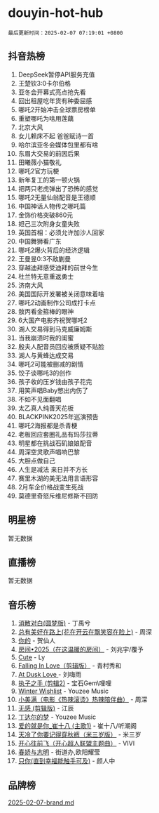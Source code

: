 # douyin-hot-hub

`最后更新时间：2025-02-07 07:19:01 +0800`

## 抖音热榜

1. DeepSeek暂停API服务充值
1. 王楚钦3:0卡尔伯格
1. 亚冬会开幕式亮点抢先看
1. 回出租屋吃年货有种委屈感
1. 哪吒2开始冲击全球票房榜单
1. 重塑哪吒为啥用莲藕
1. 北京大风
1. 女儿赖床不起 爸爸赋诗一首
1. 哈尔滨亚冬会媒体包里都有啥
1. 东眉大交易的前因后果
1. 田曦薇小猫敬礼
1. 哪吒2官方玩梗
1. 新年复工的第一顿火锅
1. 把两只老虎弹出了恐怖的感觉
1. 哪吒2无量仙翁配音是王德顺
1. 中国神话人物传之哪吒篇
1. 金饰价格突破860元
1. 妲己三次附身女童失败
1. 英国首相：必须允许加沙人回家
1. 中国舞狮看广东
1. 哪吒2爆火背后的经济逻辑
1. 王曼昱0:3不敌蒯曼
1. 穿越迪拜感受迪拜的前世今生
1. 杜兰特无意重返勇士
1. 济南大风
1. 美国国际开发署被关闭意味着啥
1. 哪吒2动画制作公司成打卡点
1. 敖丙看金箍棒的眼神
1. 6大国产电影齐祝贺哪吒2
1. 湖人交易得到马克威廉姆斯
1. 当我崩溃时我的闺蜜
1. 殷夫人配音员回应被质疑不贴脸
1. 湖人与黄蜂达成交易
1. 哪吒2可能被删减的剧情
1. 饺子谈哪吒3的创作
1. 孩子收的压岁钱由孩子花完
1. 用笑声唱Baby憋出内伤了
1. 不如不见面翻唱
1. 太乙真人纯善天花板
1. BLACKPINK2025年巡演预告
1. 哪吒2海报都是杀青梗
1. 老板回应套圈礼品有玛莎拉蒂
1. 明星都在挑战石矶娘娘配音
1. 周深空灵歌声唱响巴黎
1. 大胆点做自己
1. 人生是减法 来日并不方长
1. 赛里木湖的美无法用言语形容
1. 2月车企价格战变生死战
1. 莫德里奇怒斥维尼修斯不回防

## 明星榜

暂无数据

## 直播榜

暂无数据

## 音乐榜

1. [消散对白(圆梦版)](https://sf3-cdn-tos.douyinstatic.com/obj/tos-cn-ve-2774/og4jB5I5IizzoZVAAAzWgBMAsMDWoArfwBOiFs) - 丁禹兮
1. [总有美好在路上(花在开云在飘笑容在脸上)](https://sf5-hl-cdn-tos.douyinstatic.com/obj/tos-cn-ve-2774/oU5u7NwtfBIvaNhoQBszOvAlRiAoiWAVVyBMq4) - 周深
1. [你的](https://sf6-cdn-tos.douyinstatic.com/obj/tos-cn-ve-2774/oYuIeKf42jB7sEV6B2upMdpYAgfrQWj0FeRegh) - 贺仙人
1. [房间•2025（在这温暖的房间）](https://sf5-hl-cdn-tos.douyinstatic.com/obj/tos-cn-ve-2774/oMzJcnT8BgIetASeBfwfEeBQVNfACiCifhfZP7g) - 刘兆宇/覆予
1. [Cute](https://sf5-hl-cdn-tos.douyinstatic.com/obj/tos-cn-ve-2774/o4IbIzHWKAAB4wsS5qMBRiiAlEBGTpQRNfFvuo) - Ly
1. [Falling In Love（剪辑版）](https://sf5-hl-cdn-tos.douyinstatic.com/obj/tos-cn-ve-2774/o8ajpA8zzgBPahbBIO8AcKGBLJezFCRd1wfP9f) - 青村秀和
1. [ At Dusk  Love ](https://sf5-hl-cdn-tos.douyinstatic.com/obj/tos-cn-ve-2774/o8CrpCf5CaYgI4ZrtQgMQAFEfuGqNnRSDQAPBc) - 刘嗨雨
1. [执子之手 (剪辑2)](https://sf3-cdn-tos.douyinstatic.com/obj/tos-cn-ve-2774/oUoZLQjCc31XzqsBnBQUNgeKtYPBcgbFDwtfcu) - 宝石Gem\哩哩
1. [Winter Wishlist](https://sf5-hl-cdn-tos.douyinstatic.com/obj/tos-cn-ve-2774/oIIgUOeamCFCVAzxN6MFRLIBlLGpUqQxeeHrLE) - Youzee Music
1. [小美满（电影《热辣滚烫》热辣陪伴曲）](https://sf5-hl-cdn-tos.douyinstatic.com/obj/tos-cn-ve-2774/o0GAn2lSgfZIDUgtevCGDQYnFg4CwnrBaxbTZL) - 周深
1. [无感 (剪辑版)](https://sf6-cdn-tos.douyinstatic.com/obj/tos-cn-ve-2774/o0eIsUzJBDlQaQFC5OFlgbMEZC1TFYBftOBn6p) - 江辰
1. [丁达尔的梦](https://sf5-hl-cdn-tos.douyinstatic.com/obj/tos-cn-ve-2774/oMU3WirUZBVQkAC9ccG5P2IQirziZM2RTInUY) - Youzee Music
1. [爱的就是你_崔十八 (主歌1)](https://sf5-hl-cdn-tos.douyinstatic.com/obj/tos-cn-ve-2774/oI5BO5DhFZ6UTcNCnZaOCBLtZ7WIMQGfgnXf5E) - 崔十八/听潮阁
1. [天冷了你要记得穿秋裤（米三岁版）](https://sf5-hl-cdn-tos.douyinstatic.com/obj/tos-cn-ve-2774/oQlIwVIDWiZ6BQilAorS7MA0AgCkQDvcZAdm1) - 米三岁
1. [开心往前飞（开心超人联盟主题曲）](https://sf5-hl-cdn-tos.douyinstatic.com/obj/tos-cn-ve-2774/9d8fb7c82cf1421fb93a9fe925275e0a) - VIVI
1. [春娇与志明](https://sf3-cdn-tos.douyinstatic.com/obj/tos-cn-ve-2774/e530d8fceb7044b39707d7f9ff54add1) - 街道办,欧阳耀莹
1. [只你(直到幸福能触手可及)](https://sf5-hl-cdn-tos.douyinstatic.com/obj/tos-cn-ve-2774/o0lBkRDzFTeaVSUz3ZZSCBVtZ5DIMQGfgmEAuE) - 颜人中

## 品牌榜

[2025-02-07-brand.md](2025-02-07-brand.md)
